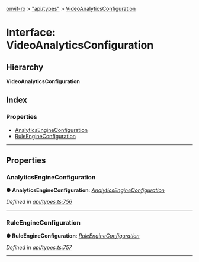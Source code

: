 [onvif-rx](../README.md) > ["api/types"](../modules/_api_types_.md) > [VideoAnalyticsConfiguration](../interfaces/_api_types_.videoanalyticsconfiguration.md)

# Interface: VideoAnalyticsConfiguration

## Hierarchy

**VideoAnalyticsConfiguration**

## Index

### Properties

* [AnalyticsEngineConfiguration](_api_types_.videoanalyticsconfiguration.md#analyticsengineconfiguration)
* [RuleEngineConfiguration](_api_types_.videoanalyticsconfiguration.md#ruleengineconfiguration)

---

## Properties

<a id="analyticsengineconfiguration"></a>

###  AnalyticsEngineConfiguration

**● AnalyticsEngineConfiguration**: *[AnalyticsEngineConfiguration](_api_types_.analyticsengineconfiguration.md)*

*Defined in [api/types.ts:756](https://github.com/patrickmichalina/onvif-rx/blob/1596479/src/api/types.ts#L756)*

___
<a id="ruleengineconfiguration"></a>

###  RuleEngineConfiguration

**● RuleEngineConfiguration**: *[RuleEngineConfiguration](_api_types_.ruleengineconfiguration.md)*

*Defined in [api/types.ts:757](https://github.com/patrickmichalina/onvif-rx/blob/1596479/src/api/types.ts#L757)*

___

